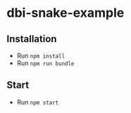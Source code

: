 # dbi-snake-example

## Installation
* Run `npm install`
* Run `npm run bundle`

## Start
* Run `npm start`
